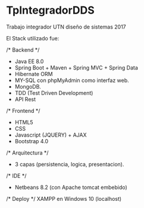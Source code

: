 # TpIntegradorDDS
Trabajo integrador UTN diseño de sistemas 2017

El Stack utilizado fue:

/* Backend */
- Java EE 8.0
- Spring Boot + Maven + Spring MVC + Spring Data
- Hibernate ORM
- MY-SQL con phpMyAdmin como interfaz web.
- MongoDB.
- TDD (Test Driven Development)
- API Rest

/* Frontend */
- HTML5
- CSS
- Javascript (JQUERY) + AJAX
- Bootstrap 4.0

/* Arquitectura */
- 3 capas (persistencia, logica, presentacion).

/* IDE */
- Netbeans 8.2 (con Apache tomcat embebido)

/* Deploy */
XAMPP en Windows 10 (localhost)
